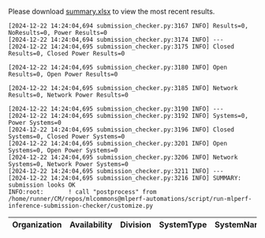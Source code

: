 Please download [summary.xlsx](summary.xlsx) to view the most recent results. 
 ```
[2024-12-22 14:24:04,694 submission_checker.py:3167 INFO] Results=0, NoResults=0, Power Results=0
[2024-12-22 14:24:04,694 submission_checker.py:3174 INFO] ---
[2024-12-22 14:24:04,695 submission_checker.py:3175 INFO] Closed Results=0, Closed Power Results=0

[2024-12-22 14:24:04,695 submission_checker.py:3180 INFO] Open Results=0, Open Power Results=0

[2024-12-22 14:24:04,695 submission_checker.py:3185 INFO] Network Results=0, Network Power Results=0

[2024-12-22 14:24:04,695 submission_checker.py:3190 INFO] ---
[2024-12-22 14:24:04,695 submission_checker.py:3192 INFO] Systems=0, Power Systems=0
[2024-12-22 14:24:04,695 submission_checker.py:3196 INFO] Closed Systems=0, Closed Power Systems=0
[2024-12-22 14:24:04,695 submission_checker.py:3201 INFO] Open Systems=0, Open Power Systems=0
[2024-12-22 14:24:04,695 submission_checker.py:3206 INFO] Network Systems=0, Network Power Systems=0
[2024-12-22 14:24:04,695 submission_checker.py:3211 INFO] ---
[2024-12-22 14:24:04,695 submission_checker.py:3216 INFO] SUMMARY: submission looks OK
INFO:root:       ! call "postprocess" from /home/runner/CM/repos/mlcommons@mlperf-automations/script/run-mlperf-inference-submission-checker/customize.py

```

| Organization   | Availability   | Division   | SystemType   | SystemName   | Platform   | Model   | MlperfModel   | Scenario   | Result   | Accuracy   | number_of_nodes   | host_processor_model_name   | host_processors_per_node   | host_processor_core_count   | accelerator_model_name   | accelerators_per_node   | Location   | framework   | operating_system   | notes   | compliance   | errors   | version   | inferred   | has_power   | Units   | weight_data_types   |
|----------------|----------------|------------|--------------|--------------|------------|---------|---------------|------------|----------|------------|-------------------|-----------------------------|----------------------------|-----------------------------|--------------------------|-------------------------|------------|-------------|--------------------|---------|--------------|----------|-----------|------------|-------------|---------|---------------------|